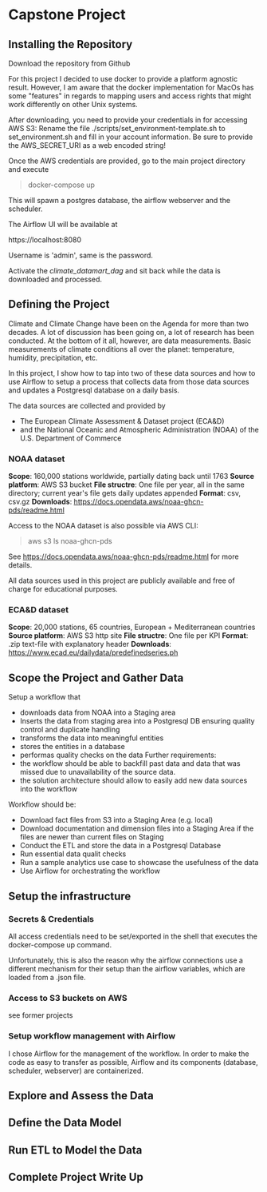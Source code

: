 # Capstone Project

## Installing the Repository

Download the repository from Github

>

For this project I decided to use docker to provide a platform agnostic result.
However, I am aware that the docker implementation for MacOs has some "features"
in regards to mapping users and access rights that might work differently on
other Unix systems.

After downloading, you need to provide your credentials in for accessing AWS S3:
Rename the file ./scripts/set_environment-template.sh to set_environment.sh and
fill in your account information. Be sure to provide the AWS_SECRET_URI as a
web encoded string!

Once the AWS credentials are provided, go to the main project directory and execute

> docker-compose up


This will spawn a postgres database, the airflow webserver and the scheduler.

The Airflow UI will be available at

https://localhost:8080

Username is 'admin', same is the password.

Activate the *climate_datamart_dag* and sit back while the data is downloaded and
processed.


## Defining the Project

Climate and Climate Change have been on the Agenda for more than two decades. A
lot of discussion has been going on, a lot of research has been conducted. At
the bottom of it all, however, are data measurements. Basic measurements of
climate conditions all over the planet: temperature, humidity, precipitation,
etc.

In this project, I show how to tap into two of these data sources and how to use
Airflow to setup a process that collects data from those data sources
and updates a Postgresql database on a daily basis.

The data sources are collected and provided by
* The European Climate Assessment & Dataset project (ECA&D)
* and the National Oceanic and Atmospheric Administration (NOAA) of the U.S.
  Department of Commerce

### NOAA dataset
**Scope**: 160,000 stations worldwide, partially dating back until 1763
**Source platform**: AWS S3 bucket
**File structre**: One file per year, all in the same directory; current year's
file gets daily updates appended
**Format**: csv, csv.gz
**Downloads**: https://docs.opendata.aws/noaa-ghcn-pds/readme.html

Access to the NOAA dataset is also possible via AWS CLI:
> aws s3 ls noaa-ghcn-pds

See https://docs.opendata.aws/noaa-ghcn-pds/readme.html for more details.


All data sources used in this project are publicly available and
free of charge for educational purposes.

### ECA&D dataset
**Scope**: 20,000 stations, 65 countries, European + Mediterranean countries
**Source platform**: AWS S3 http site
**File structre**: One file per KPI
**Format**: .zip text-file with explanatory header
**Downloads**: https://www.ecad.eu/dailydata/predefinedseries.ph

## Scope the Project and Gather Data

Setup a workflow that
- downloads data from NOAA into a Staging area
- Inserts the data from staging area into a Postgresql DB ensuring
  quality control and duplicate handling
- transforms the data into meaningful entities
- stores the entities in a database
- performas quality checks on the data
Further requirements:
- the workflow should be able to backfill past data and data that was missed due to unavailability of the source data.
- the solution architecture should allow to easily add new data sources into the
  workflow


Workflow should be:
- Download fact files from S3 into a Staging Area (e.g. local)
- Download documentation and dimension files into a Staging Area if
  the files are newer than current files on Staging
- Conduct the ETL and store the data in a Postgresql Database
- Run essential data qualit checks
- Run a sample analytics use case to showcase the usefulness of the data
- Use Airflow for orchestrating the workflow

## Setup the infrastructure

### Secrets & Credentials
All access credentials need to be set/exported in the shell that executes the
docker-compose up command. 

Unfortunately, this is also the reason why the airflow connections use a
different mechanism for their setup than the airflow variables, which are loaded
from a .json file.


### Access to S3 buckets on AWS
see former projects

### Setup workflow management with Airflow

I chose Airflow for the management of the workflow. In order to make the code as
easy to transfer as possible, Airflow and its components (database, scheduler,
webserver) are containerized.


## Explore and Assess the Data

## Define the Data Model

## Run ETL to Model the Data

## Complete Project Write Up


